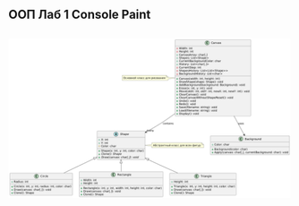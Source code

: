 ## ООП Лаб 1 Console Paint
## ![UML Diagram](https://github.com/eyudxfkfgjdg/Lab1/blob/main/UML_Lab1.png)
